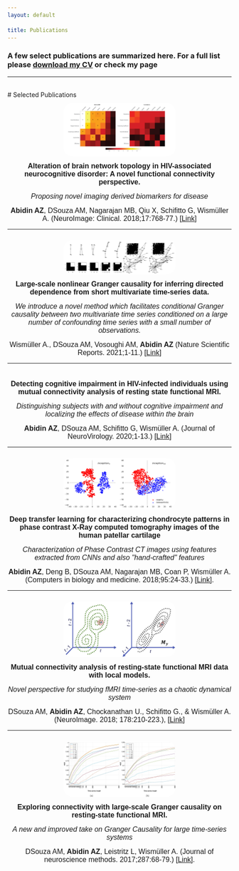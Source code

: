 ```yaml
---
layout: default

title: Publications
---
```

### A few select publications are summarized here. For a full list please [download my CV](/data/AnasAbidin_CV.pdf) or check my <a href="https://scholar.google.com/citations?user=C1IIlf4AAAAJ&hl=en" target="_blank"><i class="fas fa-graduation-cap fa-1x"></i></a> page

* * *
<div id="Pubs">&nbsp;</div>
# Selected Publications <a href="/index.html#Top"><i class="fas fa-link"></i></a>
<div class="container 75%">
<div align="center">
<div class="row 200%">
<div class="3u 4u(large) 12u$(medium)">
<div class="image rounded"><img style="border-radius: 20px; margin: 10px; max-width: 50%;" src="images/PP1.png" alt="" width="300" /></div>
<div class="9u$ 8u$(large) 12u$(medium)"><strong><span style="font-family: calibri, sans-serif; font-size: 12pt;">Alteration of brain network topology in HIV-associated neurocognitive disorder: A novel functional connectivity perspective.</span></strong>
<p><em><span style="font-family: calibri, sans-serif; font-size: 12pt;">Proposing novel imaging derived biomarkers for disease</span></em></p>
<p><span style="font-family: calibri, sans-serif; font-size: 12pt;"><strong>Abidin AZ</strong>, DSouza AM, Nagarajan MB, Qiu X, Schifitto G, Wism&uuml;ller A. (NeuroImage: Clinical. 2018;17:768-77.) [<a href="https://www.sciencedirect.com/science/article/pii/S2213158217303054">Link</a>]</span></p>
</div>
</div>
<hr />
<div class="row 200%">
<div class="3u 4u(large) 12u$(medium)">
<div class="image rounded"><img style="border-radius: 20px; margin: 10px; max-width: 50%;" src="images/PP6.png" alt="" width="300" /></div>
<div class="9u$ 8u$(large) 12u$(medium)"><strong><span style="font-family: calibri, sans-serif; font-size: 12pt;">Large-scale nonlinear Granger causality for inferring directed dependence from short multivariate time-series data.</span></strong>
<p><em><span style="font-family: calibri, sans-serif; font-size: 12pt;">We introduce a novel method which facilitates conditional Granger causality between two multivariate time series conditioned on a large number of confounding time series with a small number of observations.</span></em></p>
<p><span style="font-family: calibri, sans-serif; font-size: 12pt;"> Wism&uuml;ller A., DSouza AM, Vosoughi AM, <strong>Abidin AZ</strong> (Nature Scientific Reports. 2021;1-11.) [<a href="https://www.nature.com/articles/s41598-021-87316-6">Link</a>]</span></p>
</div>
</div>
<hr />
<div class="row 200%">
<div class="3u 4u(large) 12u$(medium)">
<div class="image rounded"><img style="border-radius: 20px; margin: 10px; max-width: 50%;" src="images/PP5.png" alt="" width="300" /></div>
<div class="9u$ 8u$(large) 12u$(medium)"><strong><span style="font-family: calibri, sans-serif; font-size: 12pt;">Detecting cognitive impairment in HIV-infected individuals using mutual connectivity analysis of resting state functional MRI.</span></strong>
<p><em><span style="font-family: calibri, sans-serif; font-size: 12pt;">Distinguishing subjects with and without cognitive impairment and localizing the effects of disease within the brain</span></em></p>
<p><span style="font-family: calibri, sans-serif; font-size: 12pt;"><strong>Abidin AZ</strong>, DSouza AM, Schifitto G, Wism&uuml;ller A. (Journal of NeuroVirology. 2020;1-13.) [<a href="https://link.springer.com/article/10.1007/s13365-019-00823-1">Link</a>]</span></p>
</div>
</div>
<hr />
<div class="row 200%">
<div class="3u 4u(large) 12u$(medium)">
<div class="image rounded"><span style="font-family: calibri, sans-serif; font-size: 12pt;"><img style="border-radius: 20px; margin: 10px; max-width: 50%;" src="/images/PP2.png" alt="" width="300" /></span></div>
</div>
<div class="9u$ 8u$(large) 12u$(medium)"><strong><span style="font-family: calibri, sans-serif; font-size: 12pt;">Deep transfer learning for characterizing chondrocyte patterns in phase contrast X-Ray computed tomography images of the human patellar cartilage</span></strong>
<p><em><span style="font-family: calibri, sans-serif; font-size: 12pt;">Characterization of Phase Contrast CT images using features extracted from CNNs and also "hand-crafted" features</span></em></p>
<p><span style="font-family: calibri, sans-serif; font-size: 12pt;"><strong>Abidin AZ</strong>, Deng B, DSouza AM, Nagarajan MB, Coan P, Wism&uuml;ller A. (Computers in biology and medicine. 2018;95:24-33.) [<a href="https://www.sciencedirect.com/science/article/pii/S0010482518300167">Link</a>].</span></p>
</div>
</div>
<hr />
<div class="row 200%">
<div class="3u 4u(large) 12u$(medium)">
<div class="image rounded"><span style="font-family: calibri, sans-serif; font-size: 12pt;"><img style="border-radius: 20px; margin: 10px; max-width: 50%;" src="/images/PP3.png" alt="" width="300" /></span></div>
</div>
<div class="9u$ 8u$(large) 12u$(medium)"><strong><span style="font-family: calibri, sans-serif; font-size: 12pt;">Mutual connectivity analysis of resting-state functional MRI data with local models.</span></strong>
<p><em><span style="font-family: calibri, sans-serif; font-size: 12pt;">Novel perspective for studying fMRI time-series as a chaotic dynamical system</span></em></p>
<p><span style="font-family: calibri, sans-serif; font-size: 12pt;">DSouza AM,&nbsp;<strong>Abidin AZ</strong>, Chockanathan U., Schifitto G., &amp; Wism&uuml;ller A. (NeuroImage. 2018; 178:210-223.), [<a href="https://www.sciencedirect.com/science/article/pii/S1053811918304452">Link</a>]</span></p>
</div>
</div>
<hr />
<div class="row 200%">
<div class="3u 4u(large) 12u$(medium)">
<div class="image rounded"><span style="font-family: calibri, sans-serif; font-size: 12pt;"><img style="border-radius: 20px; margin: 10px; max-width: 50%;" src="/images/PP4.png" alt="" /></span></div>
</div>
<div class="9u$ 8u$(large) 12u$(medium)"><strong><span style="font-family: calibri, sans-serif; font-size: 12pt;">Exploring connectivity with large-scale Granger causality on resting-state functional MRI.</span></strong>
<p><em><span style="font-family: calibri, sans-serif; font-size: 12pt;">A new and improved take on Granger Causality for large time-series systems</span></em></p>
<p><span style="font-family: calibri, sans-serif; font-size: 12pt;">DSouza AM,&nbsp;<strong>Abidin AZ</strong>, Leistritz L, Wism&uuml;ller A. (Journal of neuroscience methods. 2017;287:68-79.) [<a href="https://www.sciencedirect.com/science/article/pii/S0165027017301711">Link</a>].</span></p>
</div>
</div>
</div>
</div>
</div>
</div>
